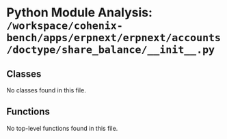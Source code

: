 # Python Module Analysis: `/workspace/cohenix-bench/apps/erpnext/erpnext/accounts/doctype/share_balance/__init__.py`

## Classes

No classes found in this file.


## Functions

No top-level functions found in this file.
